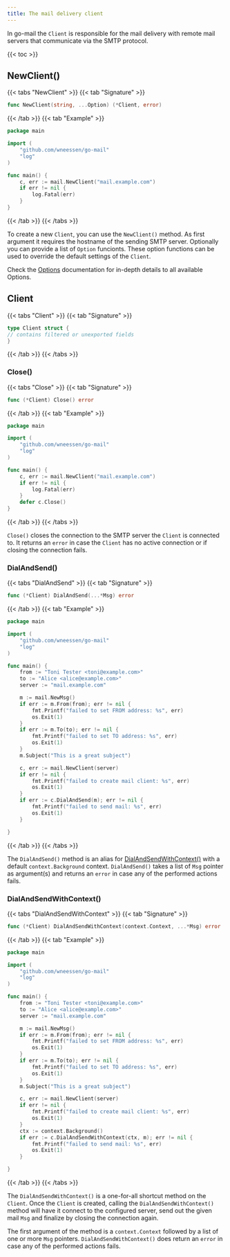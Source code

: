 ```yaml
---
title: The mail delivery client
---
```


In go-mail the `Client` is responsible for the mail delivery with remote mail servers that communicate via the
SMTP protocol.

{{< toc >}}

## NewClient()

{{< tabs "NewClient" >}}
{{< tab "Signature" >}}

```go
func NewClient(string, ...Option) (*Client, error)
```

{{< /tab >}}
{{< tab "Example" >}}

```go
package main

import (
	"github.com/wneessen/go-mail"
	"log"
)

func main() {
	c, err := mail.NewClient("mail.example.com")
	if err != nil {
		log.Fatal(err)
	}
}
```

{{< /tab >}}
{{< /tabs >}}

To create a new `Client`, you can use the `NewClient()` method. As first argument it requires the hostname of the
sending SMTP server. Optionally you can provide a list of `Option` funcionts. These option functions can be used
to override the default settings of the `Client`.

Check the [Options](options) documentation for in-depth details to all available Options.

## Client

{{< tabs "Client" >}}
{{< tab "Signature" >}}

```go
type Client struct {
// contains filtered or unexported fields
}
```

{{< /tab >}}
{{< /tabs >}}

### Close()

{{< tabs "Close" >}}
{{< tab "Signature" >}}

```go
func (*Client) Close() error
```

{{< /tab >}}
{{< tab "Example" >}}

```go
package main

import (
	"github.com/wneessen/go-mail"
	"log"
)

func main() {
	c, err := mail.NewClient("mail.example.com")
	if err != nil {
		log.Fatal(err)
	}
	defer c.Close()
}
```

{{< /tab >}}
{{< /tabs >}}

`Close()` closes the connection to the SMTP server the `Client` is connected to. It returns an `error` in case the
`Client` has no active connection or if closing the connection fails.

### DialAndSend()

{{< tabs "DialAndSend" >}}
{{< tab "Signature" >}}

```go
func (*Client) DialAndSend(...*Msg) error
```

{{< /tab >}}
{{< tab "Example" >}}

```go
package main

import (
	"github.com/wneessen/go-mail"
	"log"
)

func main() {
	from := "Toni Tester <toni@example.com>"
	to := "Alice <alice@example.com>"
	server := "mail.example.com"

	m := mail.NewMsg()
	if err := m.From(from); err != nil {
		fmt.Printf("failed to set FROM address: %s", err)
		os.Exit(1)
	}
	if err := m.To(to); err != nil {
		fmt.Printf("failed to set TO address: %s", err)
		os.Exit(1)
	}
	m.Subject("This is a great subject")

	c, err := mail.NewClient(server)
	if err != nil {
		fmt.Printf("failed to create mail client: %s", err)
		os.Exit(1)
	}
	if err := c.DialAndSend(m); err != nil {
		fmt.Printf("failed to send mail: %s", err)
		os.Exit(1)
	}

}
```

{{< /tab >}}
{{< /tabs >}}

The `DialAndSend()` method is an alias for [DialAndSendWithContext()](#dialandsendwithcontext) with a default 
`context.Background` context. `DialAndSend()` takes a list of `Msg` pointer as argument(s) and returns 
an `error` in case any of the performed actions fails.

### DialAndSendWithContext()

{{< tabs "DialAndSendWithContext" >}}
{{< tab "Signature" >}}

```go
func (*Client) DialAndSendWithContext(context.Context, ...*Msg) error
```

{{< /tab >}}
{{< tab "Example" >}}

```go
package main

import (
	"github.com/wneessen/go-mail"
	"log"
)

func main() {
	from := "Toni Tester <toni@example.com>"
	to := "Alice <alice@example.com>"
	server := "mail.example.com"

	m := mail.NewMsg()
	if err := m.From(from); err != nil {
		fmt.Printf("failed to set FROM address: %s", err)
		os.Exit(1)
	}
	if err := m.To(to); err != nil {
		fmt.Printf("failed to set TO address: %s", err)
		os.Exit(1)
	}
	m.Subject("This is a great subject")

	c, err := mail.NewClient(server)
	if err != nil {
		fmt.Printf("failed to create mail client: %s", err)
		os.Exit(1)
	}
	ctx := context.Background()
	if err := c.DialAndSendWithContext(ctx, m); err != nil {
		fmt.Printf("failed to send mail: %s", err)
		os.Exit(1)
	}

}
```

{{< /tab >}}
{{< /tabs >}}

The `DialAndSendWithContext()` is a one-for-all shortcut method on the `Client`. Once the `Client` is created,
calling the `DialAndSendWithContext()` method will have it connect to the configured server, send out the
given mail `Msg` and finalize by closing the connection again.

The first argument of the method is a `context.Context` followed by a list of one or more `Msg` pointers. 
`DialAndSendWithContext()` does return an `error` in case any of the performed actions fails.